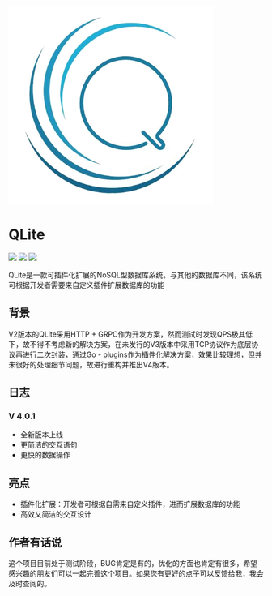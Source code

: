 ![](./data/qlite.png)
# QLite 

![](https://img.shields.io/badge/go-V1.14.3-brightgreen.svg)
![](https://img.shields.io/badge/release-v4.0.1-blue.svg)
![](https://img.shields.io/badge/type-NewSQL-yellow.svg)

QLite是一款可插件化扩展的NoSQL型数据库系统，与其他的数据库不同，该系统可根据开发者需要来自定义插件扩展数据库的功能

## 背景

V2版本的QLite采用HTTP + GRPC作为开发方案，然而测试时发现QPS极其低下，故不得不考虑新的解决方案，在未发行的V3版本中采用TCP协议作为底层协议再进行二次封装，通过Go - plugins作为插件化解决方案，效果比较理想，但并未很好的处理细节问题，故进行重构并推出V4版本。

## 日志

### V 4.0.1
- 全新版本上线
- 更简洁的交互语句
- 更快的数据操作

## 亮点

- 插件化扩展：开发者可根据自需来自定义插件，进而扩展数据库的功能
- 高效又简洁的交互设计

## 作者有话说

这个项目目前处于测试阶段，BUG肯定是有的，优化的方面也肯定有很多，希望感兴趣的朋友们可以一起完善这个项目。如果您有更好的点子可以反馈给我，我会及时查阅的。
